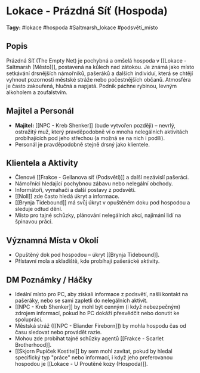 # Lokace - Prázdná Síť (Hospoda)

**Tagy:** #lokace #hospoda #Saltmarsh_lokace #podsvětí_místo

## Popis
Prázdná Síť (The Empty Net) je pochybná a omšelá hospoda v [[Lokace - Saltmarsh (Město)]], postavená na kůlech nad zátokou. Je známá jako místo setkávání drsnějších námořníků, pašeráků a dalších individuí, která se chtějí vyhnout pozornosti městské stráže nebo počestnějších občanů. Atmosféra je často zakouřená, hlučná a napjatá. Podnik páchne rybinou, levným alkoholem a zoufalstvím.

## Majitel a Personál
*   **Majitel:** [[NPC - Kreb Shenker]] (bude vytvořen později) – nevrlý, ostražitý muž, který pravděpodobně ví o mnoha nelegálních aktivitách probíhajících pod jeho střechou (a možná se na nich i podílí).
*   Personál je pravděpodobně stejně drsný jako klientele.

## Klientela a Aktivity
*   Členové [[Frakce - Gellanova síť (Podsvětí)]] a další nezávislí pašeráci.
*   Námořníci hledající pochybnou zábavu nebo nelegální obchody.
*   Informátoři, vymahači a další postavy z podsvětí.
*   [[Noll]] zde často hledá úkryt a informace.
*   [[Brynja Tidebound]] má svůj úkryt v opuštěném doku pod hospodou a sleduje odtud dění.
*   Místo pro tajné schůzky, plánování nelegálních akcí, najímání lidí na špinavou práci.

## Významná Místa v Okolí
*   Opuštěný dok pod hospodou – úkryt [[Brynja Tidebound]].
*   Přístavní mola a skladiště, kde probíhají pašerácké aktivity.

## DM Poznámky / Háčky
*   Ideální místo pro PC, aby získali informace z podsvětí, našli kontakt na pašeráky, nebo se sami zapletli do nelegálních aktivit.
*   [[NPC - Kreb Shenker]] by mohl být cenným (i když nebezpečným) zdrojem informací, pokud ho PC dokáží přesvědčit nebo donutit ke spolupráci.
*   Městská stráž ([[NPC - Eliander Fireborn]]) by mohla hospodu čas od času sledovat nebo provádět razie.
*   Mohou zde probíhat tajné schůzky agentů [[Frakce - Scarlet Brotherhood]].
*   [[Skjorn Pupíček Kostitel]] by sem mohl zavítat, pokud by hledal specifický typ "práce" nebo informací, i když jeho preferovanou hospodou je [[Lokace - U Proutěné kozy (Hospoda)]].